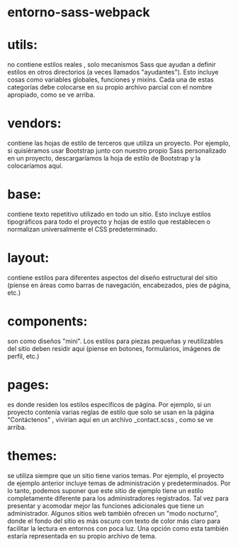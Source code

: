 # entorno-sass-webpack

<h1>utils:</h1> no contiene estilos reales , solo mecanismos Sass que ayudan a definir estilos en otros directorios (a veces llamados "ayudantes"). Esto incluye cosas como variables globales, funciones y mixins. Cada una de estas categorías debe colocarse en su propio archivo parcial con el nombre apropiado, como se ve arriba.

<h1>vendors:</h1> contiene las hojas de estilo de terceros que utiliza un proyecto. Por ejemplo, si quisiéramos usar Bootstrap junto con nuestro propio Sass personalizado en un proyecto, descargaríamos la hoja de estilo de Bootstrap y la colocaríamos aquí.

<h1>base:</h1> contiene texto repetitivo utilizado en todo un sitio. Esto incluye estilos tipográficos para todo el proyecto y hojas de estilo que restablecen o normalizan universalmente el CSS predeterminado.

<h1>layout:</h1> contiene estilos para diferentes aspectos del diseño estructural del sitio (piense en áreas como barras de navegación, encabezados, pies de página, etc.)

<h1>components:</h1> son como diseños "mini". Los estilos para piezas pequeñas y reutilizables del sitio deben residir aquí (piense en botones, formularios, imágenes de perfil, etc.)

<h1>pages:</h1> es donde residen los estilos específicos de página. Por ejemplo, si un proyecto contenía varias reglas de estilo que solo se usan en la página "Contáctenos" , vivirían aquí en un archivo _contact.scss , como se ve arriba.

<h1>themes:</h1> se utiliza siempre que un sitio tiene varios temas. Por ejemplo, el proyecto de ejemplo anterior incluye temas de administración y predeterminados. Por lo tanto, podemos suponer que este sitio de ejemplo tiene un estilo completamente diferente para los administradores registrados. Tal vez para presentar y acomodar mejor las funciones adicionales que tiene un administrador. Algunos sitios web también ofrecen un "modo nocturno", donde el fondo del sitio es más oscuro con texto de color más claro para facilitar la lectura en entornos con poca luz. Una opción como esta también estaría representada en su propio archivo de tema.
